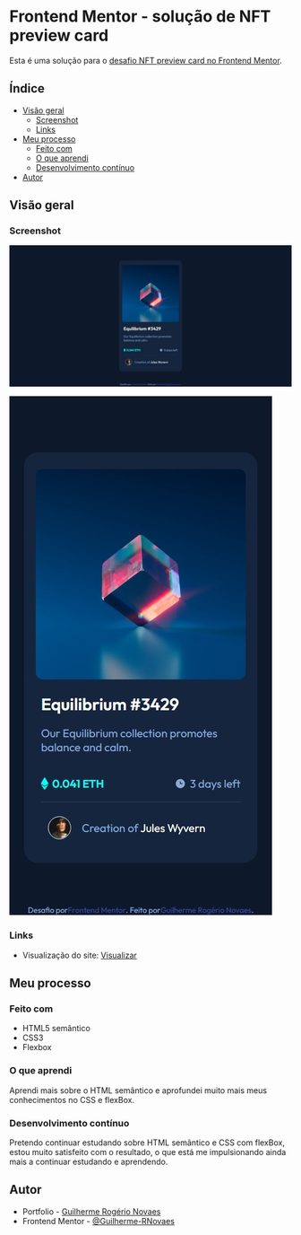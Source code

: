 # Frontend Mentor - solução de NFT preview card

Esta é uma solução para o [desafio NFT preview card no Frontend Mentor](https://www.frontendmentor.io/challenges/nft-preview-card-component-SbdUL_w0U).


## Índice

- [Visão geral](#visão-geral)
  - [Screenshot](#screenshot)
  - [Links](#links)
- [Meu processo](#meu-processo)
  - [Feito com](#feito-com)
  - [O que aprendi](#o-que-aprendi)
  - [Desenvolvimento contínuo](#Desenvolvimento-contínuo)
- [Autor](#autor)


## Visão geral

### Screenshot

![](src/design/desktop-design.jpg)

![](src/design/mobile-design.jpg)

### Links

- Visualização do site: [Visualizar](https://guilherme-rnovaes.github.io/nft-preview-card/)


## Meu processo

### Feito com

- HTML5 semântico
- CSS3
- Flexbox

### O que aprendi

Aprendi mais sobre o HTML semântico e aprofundei muito mais meus conhecimentos no CSS e flexBox.

###  Desenvolvimento contínuo

Pretendo continuar estudando sobre HTML semântico e CSS com flexBox, estou muito satisfeito com o resultado, o que está me impulsionando ainda mais a continuar estudando e aprendendo.


## Autor

- Portfolio - [Guilherme Rogério Novaes](https://guilherme-rnovaes.github.io/Portfolio-Guilherme/)
- Frontend Mentor - [@Guilherme-RNovaes](https://www.frontendmentor.io/profile/Guilherme-RNovaes)